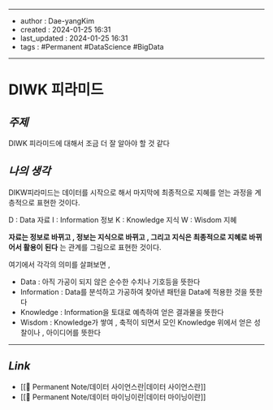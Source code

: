 
---
- author : Dae-yangKim
- created : 2024-01-25 16:31
- last_updated : 2024-01-25 16:31
- tags : #Permanent #DataScience #BigData
---

# DIWK 피라미드

## *주제*

DIWK 피라미드에 대해서 조금 더 잘 알아야 할 것 같다

## *나의 생각*

DIKW피라미드는 데이터를 시작으로 해서 마지막에 최종적으로 지혜를 얻는 과정을 계층적으로 표현한 것이다.

D : Data 자료
I : Information 정보
K : Knowledge 지식
W : Wisdom 지혜

__자료는 정보로 바뀌고 , 정보는 지식으로 바뀌고 , 그리고 지식은 최종적으로 지혜로 바뀌어서 활용이 된다__ 는 관계를 그림으로 표현한 것이다.

여기에서 각각의 의미를 살펴보면 ,

- Data : 아직 가공이 되지 않은 순수한 수치나 기호등을 뜻한다
- Information : Data를 분석하고 가공하여 찾아낸 패턴을 Data에 적용한 것을 뜻한다
- Knowledge : Information을 토대로 예측하여 얻은 결과물을 뜻한다
- Wisdom : Knowledge가 쌓여 , 축적이 되면서 모인 Knowledge 위에서 얻은 성찰이나 , 아이디어를 뜻한다

---

## *Link*

- [[💎 Permanent Note/데이터 사이언스란|데이터 사이언스란]]
- [[💎 Permanent Note/데이터 마이닝이란|데이터 마이닝이란]]
